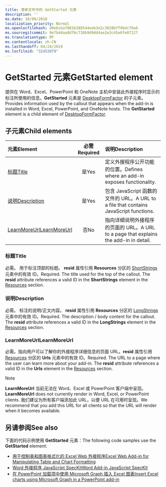 ```yaml
---
title: 清单文件中的 GetStarted 元素
description: ''
ms.date: 10/09/2018
localization_priority: Normal
ms.openlocfilehash: d9ebcba7881b388544eeb3e2c3028bff9bdcf9a6
ms.sourcegitcommit: 9e7b4daa8d76c710b9d9dd4ae2e3c45e8fe07127
ms.translationtype: MT
ms.contentlocale: zh-CN
ms.lasthandoff: 04/24/2019
ms.locfileid: "32452079"
---
```

# <a name="getstarted-element"></a><span data-ttu-id="02bcf-102">GetStarted 元素</span><span class="sxs-lookup"><span data-stu-id="02bcf-102">GetStarted element</span></span>

<span data-ttu-id="02bcf-p101">提供在 Word、Excel、PowerPoint 和 OneNote 主机中安装此外接程序时显示的标注所使用的信息。**GetStarted** 元素是 [DesktopFormFactor](desktopformfactor.md) 的子元素。</span><span class="sxs-lookup"><span data-stu-id="02bcf-p101">Provides information used by the callout that appears when the add-in is installed in Word, Excel, PowerPoint, and OneNote hosts. The **GetStarted** element is a child element of [DesktopFormFactor](desktopformfactor.md).</span></span>

## <a name="child-elements"></a><span data-ttu-id="02bcf-105">子元素</span><span class="sxs-lookup"><span data-stu-id="02bcf-105">Child elements</span></span>

| <span data-ttu-id="02bcf-106">元素</span><span class="sxs-lookup"><span data-stu-id="02bcf-106">Element</span></span>                       | <span data-ttu-id="02bcf-107">必需</span><span class="sxs-lookup"><span data-stu-id="02bcf-107">Required</span></span> | <span data-ttu-id="02bcf-108">说明</span><span class="sxs-lookup"><span data-stu-id="02bcf-108">Description</span></span>                                        |
|:------------------------------|:--------:|:---------------------------------------------------|
| [<span data-ttu-id="02bcf-109">标题</span><span class="sxs-lookup"><span data-stu-id="02bcf-109">Title</span></span>](#title)               | <span data-ttu-id="02bcf-110">是</span><span class="sxs-lookup"><span data-stu-id="02bcf-110">Yes</span></span>      | <span data-ttu-id="02bcf-111">定义外接程序公开功能的位置。</span><span class="sxs-lookup"><span data-stu-id="02bcf-111">Defines where an add-in exposes functionality.</span></span>     |
| [<span data-ttu-id="02bcf-112">说明</span><span class="sxs-lookup"><span data-stu-id="02bcf-112">Description</span></span>](#description)   | <span data-ttu-id="02bcf-113">是</span><span class="sxs-lookup"><span data-stu-id="02bcf-113">Yes</span></span>      | <span data-ttu-id="02bcf-114">包含 JavaScript 函数的文件的 URL。</span><span class="sxs-lookup"><span data-stu-id="02bcf-114">A URL to a file that contains JavaScript functions.</span></span>|
| [<span data-ttu-id="02bcf-115">LearnMoreUrl</span><span class="sxs-lookup"><span data-stu-id="02bcf-115">LearnMoreUrl</span></span>](#learnmoreurl) | <span data-ttu-id="02bcf-116">否</span><span class="sxs-lookup"><span data-stu-id="02bcf-116">No</span></span>       | <span data-ttu-id="02bcf-117">指向详细说明外接程序的页面的 URL。</span><span class="sxs-lookup"><span data-stu-id="02bcf-117">A URL to a page that explains the add-in in detail.</span></span>   |

### <a name="title"></a><span data-ttu-id="02bcf-118">标题</span><span class="sxs-lookup"><span data-stu-id="02bcf-118">Title</span></span> 

<span data-ttu-id="02bcf-p102">必需。 用于标注顶部的标题。 **resid** 属性引用 **Resources** 分区的 [ShortStrings](resources.md) 元素中的有效 ID。</span><span class="sxs-lookup"><span data-stu-id="02bcf-p102">Required. The title used for the top of the callout. The **resid** attribute references a valid ID in the **ShortStrings** element in the [Resources](resources.md) section.</span></span>

### <a name="description"></a><span data-ttu-id="02bcf-122">说明</span><span class="sxs-lookup"><span data-stu-id="02bcf-122">Description</span></span>

<span data-ttu-id="02bcf-p103">必需。 标注的说明/正文内容。 **resid** 属性引用 **Resources** 分区的 [LongStrings](resources.md) 元素中的有效 ID。</span><span class="sxs-lookup"><span data-stu-id="02bcf-p103">Required. The description / body content for the callout. The **resid** attribute references a valid ID in the **LongStrings** element in the [Resources](resources.md) section.</span></span>

### <a name="learnmoreurl"></a><span data-ttu-id="02bcf-126">LearnMoreUrl</span><span class="sxs-lookup"><span data-stu-id="02bcf-126">LearnMoreUrl</span></span>

<span data-ttu-id="02bcf-p104">必需。指向用户可以了解你的外接程序详细信息的页面 URL。**resid** 属性引用 [Resources](resources.md) 分区的 **Urls** 元素中的有效 ID。</span><span class="sxs-lookup"><span data-stu-id="02bcf-p104">Required. The URL to a page where the user can learn more about your add-in. The **resid** attribute references a valid ID in the **Urls** element in the [Resources](resources.md) section.</span></span>

> [!NOTE]
> <span data-ttu-id="02bcf-130">**LearnMoreUrl** 当前无法在 Word、Excel 或 PowerPoint 客户端中呈现。</span><span class="sxs-lookup"><span data-stu-id="02bcf-130">**LearnMoreUrl** does not currently render in Word, Excel, or PowerPoint clients.</span></span> <span data-ttu-id="02bcf-131">我们建议为所有客户端添加此 URL，以便 URL 在可用时呈现。</span><span class="sxs-lookup"><span data-stu-id="02bcf-131">We recommend that you add this URL for all clients so that the URL will render when it becomes available.</span></span> 

## <a name="see-also"></a><span data-ttu-id="02bcf-132">另请参阅</span><span class="sxs-lookup"><span data-stu-id="02bcf-132">See also</span></span>

<span data-ttu-id="02bcf-133">下面的代码示例使用 **GetStarted** 元素：</span><span class="sxs-lookup"><span data-stu-id="02bcf-133">The following code samples use the **GetStarted** element:</span></span>

* [<span data-ttu-id="02bcf-134">用于控制表和图表格式化的 Excel Web 外接程序</span><span class="sxs-lookup"><span data-stu-id="02bcf-134">Excel Web Add-in for Manipulating Table and Chart Formatting</span></span>](https://github.com/OfficeDev/Excel-Add-in-JavaScript-SalesTracker)
* [<span data-ttu-id="02bcf-135">Word 外接程序 JavaScript SpecKit</span><span class="sxs-lookup"><span data-stu-id="02bcf-135">Word Add-in JavaScript SpecKit</span></span>](https://github.com/OfficeDev/Word-Add-in-JS-SpecKit)
* [<span data-ttu-id="02bcf-136">在 PowerPoint 加载项中使用 Microsoft Graph 插入 Excel 图表</span><span class="sxs-lookup"><span data-stu-id="02bcf-136">Insert Excel charts using Microsoft Graph in a PowerPoint add-in</span></span>](https://github.com/OfficeDev/PowerPoint-Add-in-Microsoft-Graph-ASPNET-InsertChart)
